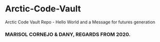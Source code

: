 # Arctic-Code-Vault
Arctic Code Vault Repo  - Hello World and a Message for futures generation

### MARISOL CORNEJO & DANY, REGARDS FROM 2020.
